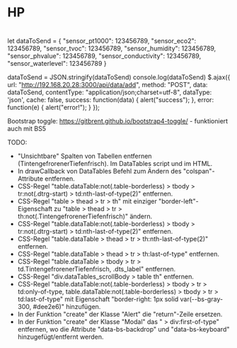 # HP

#

let dataToSend = {
    "sensor_pt1000": 123456789,
    "sensor_eco2": 123456789,
    "sensor_tvoc": 123456789,
    "sensor_humidity": 123456789,
    "sensor_phvalue": 123456789,
    "sensor_conductivity": 123456789,
    "sensor_waterlevel": 123456789
}

dataToSend = JSON.stringify(dataToSend)
console.log(dataToSend)
$.ajax({
    url: "http://192.168.20.28:3000/api/data/add",
    method: "POST",
    data: dataToSend,
    contentType: "application/json;charset=utf-8",
    dataType: 'json',
    cache: false,
    success: function(data) {
        alert("success");
    },
    error: function(e) {
        alert("error!");
    }
});

Bootstrap toggle: https://gitbrent.github.io/bootstrap4-toggle/ - funktioniert auch mit BS5

TODO:
* "Unsichtbare" Spalten von Tabellen entfernen (TintengefrorenerTiefenfrisch). Im DataTables script und im HTML.
* In drawCallback von DataTables Befehl zum Ändern des "colspan"-Attribute entfernen.
* CSS-Regel "table.dataTable:not(.table-borderless) > tbody > tr:not(.dtrg-start) > td:nth-last-of-type(2)" entfernen.
* CSS-Regel "table > thead > tr > th" mit einziger "border-left"-Eigenschaft zu "table > thead > tr > th:not(.TintengefrorenerTiefenfrisch)" ändern.
* CSS-Regel "table.dataTable:not(.table-borderless) > tbody > tr:not(.dtrg-start) > td:nth-last-of-type(2)" entfernen.
* CSS-Regel "table.dataTable > thead > tr > th:nth-last-of-type(2)" entfernen.
* CSS-Regel "table.dataTable > thead > tr > th:last-of-type" entfernen.
* CSS-Regel "table.dataTable > tbody > tr > td.TintengefrorenerTiefenfrisch, .dts_label" entfernen.
* CSS-Regel "div.dataTables_scrollBody > table th" entfernen.
* CSS-Regel "table.dataTable:not(.table-borderless) > tbody > tr > td:only-of-type, table.dataTable:not(.table-borderless) > tbody > tr > td:last-of-type" mit Eigenschaft "border-right: 1px solid var(--bs-gray-300, #dee2e6)" hinzufügen.
* In der Funktion "create" der Klasse "Alert" die "return"-Zeile ersetzen.
* In der Funktion "create" der Klasse "Modal" das " > div:first-of-type" entfernen, wo die Attribute "data-bs-backdrop" und "data-bs-keyboard" hinzugefügt/entfernt werden.
